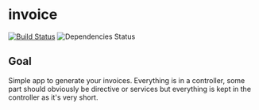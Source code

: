 # invoice
[![Build Status](https://travis-ci.org/Keats/invoice.png?branch=master)](https://travis-ci.org/Keats/invoice)
![Dependencies Status](https://david-dm.org/Keats/invoice.png)

## Goal
Simple app to generate your invoices.
Everything is in a controller, some part should obviously be directive or services but everything
is kept in the controller as it's very short.
